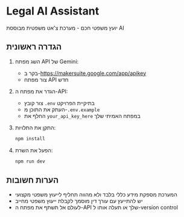 
# Legal AI Assistant

יועץ משפטי חכם - מערכת צ'אט משפטית מבוססת AI

## הגדרה ראשונית

1. השג מפתח API של Gemini:
   - בקר ב-https://makersuite.google.com/app/apikey
   - צור מפתח API חדש

2. הגדר את מפתח ה-API:
   - צור קובץ `.env` בתיקיית הפרויקט
   - העתק את התוכן מ-`.env.example`
   - החלף את `your_api_key_here` במפתח האמיתי שלך

3. התקן את התלויות:
   ```bash
   npm install
   ```

4. הפעל את השרת:
   ```bash
   npm run dev
   ```

## הערות חשובות

- המערכת מספקת מידע כללי בלבד ולא מהווה תחליף לייעוץ משפטי מקצועי
- יש להתייעץ עם עורך דין מוסמך לקבלת ייעוץ משפטי מחייב
- לעולם אל תשתף את מפתח ה-API שלך או תעלה אותו ל-version control


